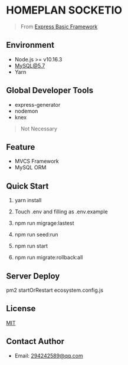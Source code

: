 # HOMEPLAN SOCKETIO

> From [Express Basic Framework](https://github.com/zhuayu/express-basic-framework)

## Environment

- Node.js >= v10.16.3
- MySQL@5.7
- Yarn

## Global Developer Tools

- express-generator
- nodemon
- knex

> Not Necessary

## Feature

- MVCS Framework
- MySQL ORM

## Quick Start

1. yarn install

2. Touch .env and filling as .env.example

3. npm run migrage:lastest

4. npm run seed:run

6. npm run start

6. npm run migrate:rollback:all

## Server Deploy

pm2 startOrRestart ecosystem.config.js

## License
[MIT](LICENSE)

## Contact Author
- Email: 294242589@qq.com 